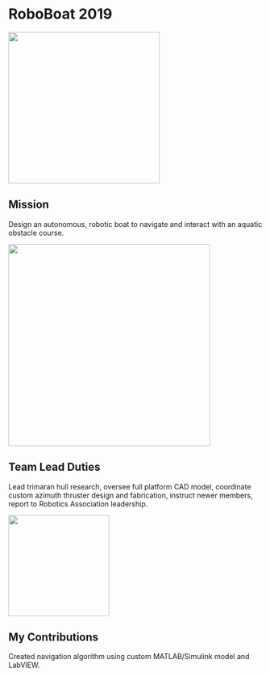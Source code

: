 # RoboBoat 2019
<img src="https://github.com/user-attachments/assets/8dda1f22-c125-45ad-85f7-ad4f9a5094d7" width="300">

## Mission
Design an autonomous, robotic boat to navigate and interact with an aquatic obstacle course. 

<img src="https://github.com/user-attachments/assets/bcceb7cb-56c6-4d19-aafd-18fe0e4e9fa7" width="400">

## Team Lead Duties
Lead trimaran hull research, oversee full platform CAD model, coordinate custom 
azimuth thruster design and fabrication, instruct newer members, report to Robotics Association leadership.

<img src="https://github.com/user-attachments/assets/14c89299-8930-48a4-9519-c6bfe91ff368" width="200">

## My Contributions
Created navigation algorithm using custom MATLAB/Simulink model and LabVIEW.

